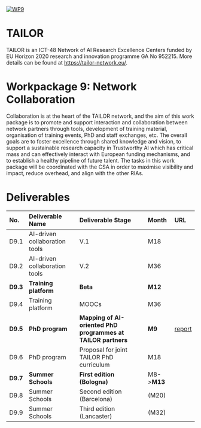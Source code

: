 [![WP9](https://img.shields.io/badge/webpage-WP9-yellowgreen?style=for-the-badge)](https://tailor-uob.github.io/deliverables)

# TAILOR #

TAILOR is an ICT-48 Network of AI Research Excellence Centers funded by EU Horizon 2020 research and innovation programme GA No 952215. More details can be found at <https://tailor-network.eu/>.

# Workpackage 9: Network Collaboration #

Collaboration is at the heart of the TAILOR network, and the aim of this work package is to promote and support interaction and collaboration between network partners through tools, development of training material, organisation of training events, PhD and staff exchanges, etc. The overall goals are to foster excellence through shared knowledge and vision, to support a sustainable research capacity in Trustworthy AI which has critical mass and can effectively interact with European funding mechanisms, and to establish a healthy pipeline of future talent. The tasks in this work package will be coordinated with the CSA in order to maximise visibility and impact, reduce overhead, and align with the other RIAs.

# Deliverables #

| No. | Deliverable Name | Deliverable Stage | Month | URL |
| :--- | :--- | :--- | :--- | :--- |
| D9.1 | AI-driven collaboration tools | V.1 | M18 |  |
| D9.2 | AI-driven collaboration tools | V.2 | M36 |  |
| **D9.3** | **Training platform** | **Beta** | **M12** |  |
| D9.4 | Training platform | MOOCs | M36 |  |
| **D9.5** | **PhD program** | **Mapping of AI-oriented PhD programmes at TAILOR partners** | **M9** | [report](https://tailor-uob.github.io/deliverables/deliverables/d95) |
| D9.6 | PhD program | Proposal for joint TAILOR PhD curriculum | M18 |  |
| **D9.7** | **Summer Schools** | **First edition \(Bologna\)** | M8->**M13** |  |
| D9.8 | Summer Schools | Second edition \(Barcelona\) | (M20) |  |
| D9.9 | Summer Schools | Third edition \(Lancaster\) | (M32) |  |
